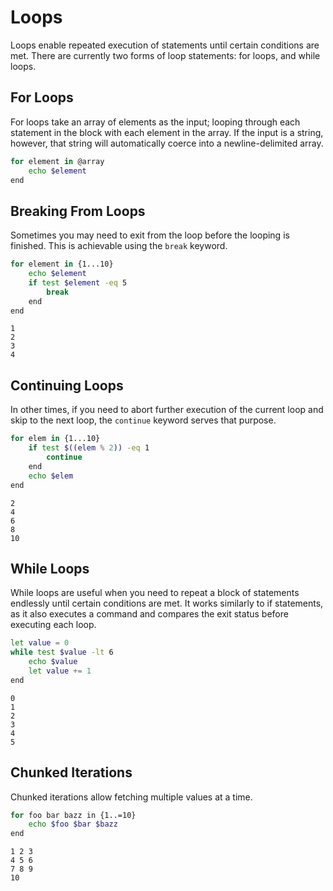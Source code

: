 # Loops

Loops enable repeated execution of statements until certain conditions are met. There are
currently two forms of loop statements: for loops, and while loops.

## For Loops

For loops take an array of elements as the input; looping through each statement in the block
with each element in the array. If the input is a string, however, that string will automatically
coerce into a newline-delimited array.

```sh
for element in @array
    echo $element
end
```

## Breaking From Loops

Sometimes you may need to exit from the loop before the looping is finished. This is achievable
using the `break` keyword.

```sh
for element in {1...10}
    echo $element
    if test $element -eq 5
        break
    end
end
```

```
1
2
3
4
```

## Continuing Loops

In other times, if you need to abort further execution of the current loop and skip to the next
loop, the `continue` keyword serves that purpose.

```sh
for elem in {1...10}
    if test $((elem % 2)) -eq 1
        continue
    end
    echo $elem
end
```

```
2
4
6
8
10
```

## While Loops

While loops are useful when you need to repeat a block of statements endlessly until certain
conditions are met. It works similarly to if statements, as it also executes a command and
compares the exit status before executing each loop.

```sh
let value = 0
while test $value -lt 6
    echo $value
    let value += 1
end
```

```
0
1
2
3
4
5
```

## Chunked Iterations

Chunked iterations allow fetching multiple values at a time.

```sh
for foo bar bazz in {1..=10}
    echo $foo $bar $bazz
end
```

```
1 2 3
4 5 6
7 8 9
10
```
